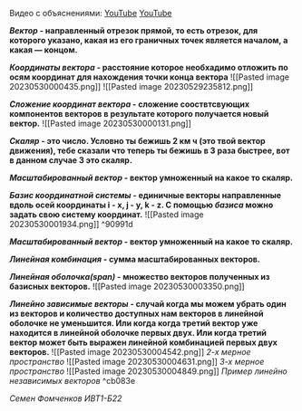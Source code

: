 Видео с объяснениями: [YouTube](https://youtu.be/TJGH_5VMAL4) [YouTube](https://youtu.be/cKba3lGtdGE)

***Вектор* - направленный отрезок прямой, то есть отрезок, для которого указано, какая из его граничных точек является началом, а какая — концом.**

***Координаты вектора* - расстояние которое необхадимо отложить по осям координат для нахождения точки конца вектора**
![[Pasted image 20230530000435.png]]
![[Pasted image 20230529235812.png]]

***Сложение координат вектора* - сложение сооствтсвующих компонентов векторов в результате которого получается новый вектор.**
![[Pasted image 20230530000131.png]]

***Скаляр* - это число. Условно ты бежишь 2 км ч (это твой вектор движения), тебе сказали что теперь ты бежишь в 3 раза быстрее, вот в данном случае 3 это скаляр.**

***Масштабированный вектор* - вектор умноженный на какое то скаляр.**

***Базис координатной системы* - единичные векторы направленные вдоль осей координаты i - x, j - y, k - z. С помощью *базиса* можно задать свою систему координат.**
![[Pasted image 20230530001934.png]]  ^90991d

***Масштабированный вектор* - вектор умноженный на какое то скаляр.**

***Линейная комбинация* - сумма масштабированных векторов.**

***Линейная оболочка(span)* - множество векторов полученных из базисных векторов.**
![[Pasted image 20230530003350.png]]

***Линейно зависимые векторы* - случай когда мы можем убрать один из векторов и количество доступных нам векторов в линейной оболочке не уменьшится. Или когда когда третий вектор уже находится в линейной оболочке первых двух. Или когда третий вектор может быть выражен линейной комбинацией первых двух векторов.**
![[Pasted image 20230530004542.png]]
*2-х мерное пространство*
![[Pasted image 20230530004631.png]]
*3-х мерное пространство*
![[Pasted image 20230530004849.png]]
*Пример линейно независимых векторов* ^cb083e

*Семен Фомченков ИВТ1-Б22*

